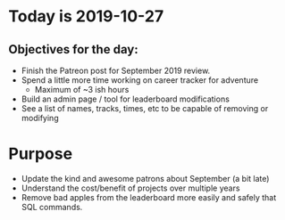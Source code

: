 # Today is 2019-10-27

## Objectives for the day:

- Finish the Patreon post for September 2019 review.
- Spend a little more time working on career tracker for adventure
   - Maximum of ~3 ish hours
- Build an admin page / tool for leaderboard modifications
- See a list of names, tracks, times, etc to be capable of removing or modifying

# Purpose

- Update the kind and awesome patrons about September (a bit late)
- Understand the cost/benefit of projects over multiple years
- Remove bad apples from the leaderboard more easily and safely that SQL commands.
